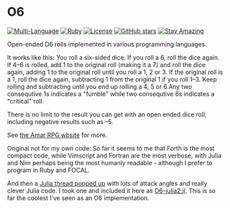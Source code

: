 # O6

[![Multi-Language](https://img.shields.io/badge/Multi-Language-brightgreen)](https://github.com/isene/O6)
[![Ruby](https://img.shields.io/badge/Ruby-CC342D?style=flat&logo=ruby&logoColor=white)](https://www.ruby-lang.org/)
[![License](https://img.shields.io/badge/License-Public%20Domain-brightgreen.svg)](https://unlicense.org/)
[![GitHub stars](https://img.shields.io/github/stars/isene/O6.svg)](https://github.com/isene/O6/stargazers)
[![Stay Amazing](https://img.shields.io/badge/Stay-Amazing-blue.svg)](https://isene.org)

Open-ended D6 rolls implemented in various programming languages.

It works like this: You roll a six-sided dice. If you roll a 6, roll the dice again. If 4–6 is rolled, add 1 to the original roll (making it a 7) and roll the dice again, adding 1 to the original roll until you roll a 1, 2 or 3. If the original roll is a 1, roll the dice again, subtracting 1 from the original 1 if you roll 1–3. Keep rolling and subtracting until you end up rolling a 4, 5 or 6.Any two consequtive 1s indicates a "fumble" while two consequtive 6s indicates a "critical" roll.

There is no limit to the result you can get with an open ended dice roll, including negative results such as –5.

See [the Amar RPG wbsite](http:d6gaming.org/index.php/The_Character#Open_Ended_Rolls) for more.

Original not for my own code: So far it seems to me that Forth is the most compact code, while Vimscript and Fortran are the most verbose, with Julia and Nim perhaps being the most humanly readable - although I prefer to program in Ruby and FOCAL.

And then a [Julia thread popped
up](https://discourse.julialang.org/t/opportunity-to-write-some-idiomatic-julia-code/39702/21)
with lots of attack angles and really clever Julia code. I took one and
included it here as
[O6-julia2.jl](https://github.com/isene/O6/blob/master/O6-julia2.jl). This is
so far the coolest I've seen as an O6 implementation.
